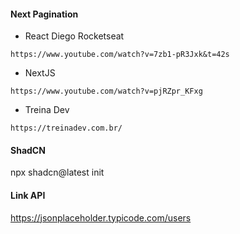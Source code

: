 #### Next Pagination

* React Diego Rocketseat
```
https://www.youtube.com/watch?v=7zb1-pR3Jxk&t=42s
```

* NextJS 
```
https://www.youtube.com/watch?v=pjRZpr_KFxg
```

* Treina Dev
```
https://treinadev.com.br/
```

#### ShadCN
npx shadcn@latest init

#### Link API
https://jsonplaceholder.typicode.com/users

